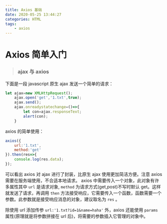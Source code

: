 ```yaml
---
title: Axios 基础
date: 2020-05-25 13:44:27
categories: HTML
tags: 
    - axios
---
```


# Axios 简单入门

> ### ajax 与 axios

下面是一段 javascript 原生 ajax 发送一个简单的请求：

```javascript
let ajax=new XMLHttpRequest();
    ajax.open('get','1.txt',true);
    ajax.send();
    ajax.onreadystatechange=()=>{
        let con=ajax.responseText;
        alert(con);
    }
```

axios 的简单使用：

```javascript
axios({
    url:'1.txt',
    method:'get'
}).then(res=>{
    console.log(res.data);
});
```

可以看出 axios 对 ajax 进行了封装，比原生 ajax 使用更加简洁方便。注意 axios 需要在服务端使用，不合适本地请求。
axios 中需要传入一个对象，此对象有许多属性其中 `url` 是请求对象, `method` 为请求方式(get,post)不写时默认 get。这样就发送了请求，再调用 `then` 方法接受响应，它需要传入一个函数，函数需要一个参数。此参数就是接受响应消息的对象，建议取名为 `res` 。

除使用 url 添加传参 `url:'1.txt?id=1&name=haha'` 外，axios 还能使用 `params` 属性(原理就是将参数拼接在 url 后)，将需要的参数插入它管理的对象中。

```javascript
axios({
    url:'1.txt',
    method:'get',
    params:{
        id:'1',
        name:'haha'
    }
}).then(res=>{
    console.log(res);
});
```

post 传参时除 `params` 外，还可以通过 `data` 属性它会将参数转为 json 对象传给服务器，需要服务器解析。无特殊要求建议使用 `params` 。

> ### 使用方法方式传参

-   **_get:_**
    `.get` 表示 get 方式发送请求，参 1 为请求即 url，不使用 url 传参时可使用参 2 需要传入一个对象作为参数，对象中使用 `parmas` 属性方式封装请求的参数。 `.catch` 表示请求错误时方法，需要传入一个方法它接收一个参数就是错误信息建议命名为 `err` 。

```javascript
axios.get("1.txt",{
        parmas:{
            name : 'haha'
        }}).then(res=>{
            console.log(res);
        }).catch(err=>{
            console.log(err);
        });
```

-   **_post:_**
    `.post` 以 post 方式发送请求，除可采用 get 同等方式传参以外还可使用字符串 `key=value` 方式传参。此也可外参 2 传入对象 `{name:'haha'}` 方式是以 `data` 属性传参的需要服务器解析。

```javascript
axios.post("1.txt", "id=1&name=haha").then(res=>{
            console.log(res);
        }).catch(err=>{
            console.log(err);
        });
```

-   all 并发请求(多请求)：

`.all` 中传入一个数组，数组的元素都是 `axios` 请求。
再通过 `then` 中方法的参数以数组的方式返回响应。

```javascript
axios.all([
    axios.get("xx"),
    axios.get("servlet")
]).then(res=>{
    for (let i in res){
        console.log(res[i].data);
    }
}).catch(err=>{
    console.log(err);
});
```
`then` 通过 `axios.spread` 传入方法，以参数的方式返回响应。

```javascript
axios.all([
    axios.get("xx"),
    axios.get("servlet")
]).then(
    axios.spread((res1,res2)=>{
    console.log(res1.data);
    console.log(res2.data);
    })
).catch(err=>{
    console.log(err);
});
```